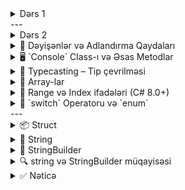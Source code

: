 <details>
<summary>Dərs 1</summary>



<details>
<summary>.NET Arxitekturası və Komponentləri</summary>


**.NET** — Microsoft tərəfindən yaradılmış, fərqli dillərdə və platformalarda proqramlaşdırma üçün vahid ekosistemdir.

> `.NET Framework` yalnız Windows üçündür  
> `.NET Core / .NET 5+` açıq mənbəli, modul əsaslı və çoxplatformalı müasirləşdirilmiş versiyadır

---

</details>

<details>
<summary>1. CLR – Common Language Runtime</summary>


`.NET` proqramlarının əsas işləmə mühərrikidir.

**Əsas funksiyaları:**
- IL (Intermediate Language) → maşın koduna çevrilmə (JIT)
- Yaddaş idarəsi (`Garbage Collector`)
- Təhlükəsizlik və istisna (exception) idarəsi
- Tip yoxlaması və çoxaxınlılıq (threads)

> `.NET Core` üçün bu komponent `CoreCLR` adlanır.

---

</details>

<details>
<summary>2. FCL – Framework Class Library</summary>


`.NET` üçün **standart siniflər toplusudur**:

- `System.IO` – fayllarla işləmə  
- `System.Net` – şəbəkə  
- `System.Linq` – verilənlər üzərində sorğular  
- `System.Threading` – paralel proqramlaşdırma  
- `System.Text.Json` – JSON işləmə

> `.NET Core`-da bu kitabxana `CoreFX` adlanır.

---

</details>

<details>
<summary>3. BCL – Base Class Library</summary>


`FCL`-in əsas hissəsidir, bazadakı sinifləri əhatə edir:

```csharp
string name = "Nadir";
List<int> nums = new List<int> { 1, 2, 3 };
DateTime now = DateTime.Now;
```

---

</details>

<details>
<summary>4. CTS – Common Type System</summary>


Bütün .NET dilləri üçün **ümumi tip sistemi** yaradır.

| C#       | VB.NET   | CTS Tipi        |
|----------|----------|-----------------|
| `int`    | `Integer`| `System.Int32`  |
| `string` | `String` | `System.String` |
| `bool`   | `Boolean`| `System.Boolean`|

---

</details>

<details>
<summary>5. CLS – Common Language Specification</summary>


Müxtəlif dillərin bir-biri ilə uyğun işləməsi üçün **qaydalar toplusudur**.  
CLS uyğun siniflər bütün .NET dillərində istifadə oluna bilər.

---

</details>

<details>
<summary>6. MSIL / CIL – Aralıq Kod</summary>


`.NET` kodu əvvəlcə **MSIL** (Microsoft Intermediate Language) və ya **CIL**-ə çevrilir.  
Sonra bu kod JIT vasitəsilə maşın koduna çevrilir və icra olunur.

---

</details>

<details>
<summary>7. JIT – Just-In-Time Compiler</summary>


**JIT kompilyatoru**, MSIL → maşın kodu çevirir, proqram icra olunanda.

> `.NET Core`-da **RyuJIT** adlı sürətli və optimallaşdırılmış versiyası istifadə olunur.

---

</details>

<details>
<summary>8. Garbage Collector (GC)</summary>


Yaddaşda istifadə olunmayan obyektləri **avtomatik təmizləyir**:

- Yaddaş sızmalarının qarşısı alınır  
- Əllə `delete` yazmağa ehtiyac yoxdur

---

</details>

<details>
<summary>9. Metadata və Reflection</summary>


`.dll` və `.exe` fayllarında **sinif və metodlar haqqında məlumat** saxlanır.

```csharp
Type t = typeof(MyClass);
MethodInfo[] methods = t.GetMethods();
```

---

</details>

<details>
<summary>10. NuGet – Paket İdarəetməsi</summary>


`.NET` üçün rəsmi **paket meneceri**:

```bash
dotnet add package Newtonsoft.Json
```

- On minlərlə açıq mənbə paketi
- Öz paketlərini yaratmaq mümkündür

---

</details>

<details>
<summary>11. .NET CLI – Komanda Sətiri Vasitəsi</summary>


```bash
dotnet new console -n HelloApp
dotnet run
```

Layihə yaratmaq, test, qurmaq və yayımlamaq üçün istifadə olunur.

---

</details>

<details>
<summary>12. SDK – Software Development Kit</summary>


`.NET SDK` tərkibinə daxildir:

- Kompilyatorlar (`Roslyn`)  
- `dotnet` CLI  
- Kitabxanalar (BCL, FCL)  
- Şablonlar və əlavə vasitələr

---

</details>

<details>
<summary>13. ASP.NET Core</summary>


Krosplatformalı və yüksək performanslı **veb çərçivə**:

- REST API-lər, Web Apps, SignalR  
- Minimal API, Blazor, Razor Pages

---

</details>

<details>
<summary>14. Entity Framework Core (EF Core)</summary>


Verilənlər bazası ilə işləmək üçün **ORM vasitəsidir**.

```csharp
var users = db.Users.Where(u => u.IsActive).ToList();
```

- SQL Server, PostgreSQL, SQLite dəstəyi  
- Migration, LINQ, AsNoTracking

---

</details>

<details>
<summary>15. RyuJIT</summary>


`.NET Core` üçün **yeni nəsil JIT kompilyatorudur**:

- SIMD və ARM dəstəyi  
- Yüksək performans  
- Ağıllı optimallaşdırma

---

</details>

<details>
<summary>Müqayisə Cədvəli</summary>


| Xüsusiyyət     | .NET Framework  | .NET Core / .NET 5+      |
|----------------|------------------|---------------------------|
| Platforma       | Yalnız Windows   | Windows, Linux, macOS     |
| Açıq mənbə      | Xeyr             | Bəli                      |
| Modulyarlıq     | Az               | Yüksək                    |
| Performans      | Orta             | Yüksək                    |
| Aktiv inkişaf   | Zəif             | Aktiv                     |

</details>

<details>
<summary>C# Top-Level Statements və Data Type-lar</summary>


---

</details>

<details>
<summary>🔹 Top-Level Statements nədir?</summary>


C# 9.0-dan başlayaraq `Main` metodu olmadan birbaşa kod yazmaq mümkündür.

Ən sadə nümunə:

```csharp
Console.WriteLine("Salam, dünya!");
```

Əvvəlki versiyalarda eyni kod belə olardı:

```csharp
class Program
{
    static void Main()
    {
        Console.WriteLine("Salam, dünya!");
    }
}
```

Bu xüsusiyyət tədris və skript əsaslı tətbiqlər üçün idealdır.

---

</details>

<details>
<summary>🔸 C# Tip Sistemi</summary>


C#-da bütün tiplər `object`-dən törəyir.

```csharp
int number = 5;
object obj = number; // boxing
```

---

</details>

<details>
<summary>🟦 Value Types (Qiymət Tipləri)</summary>


| Tip         | System Tipi        | Ölçü (byte) | Aralık (təqribi)              |
|-------------|--------------------|-------------|-------------------------------|
| `bool`      | System.Boolean     | 1           | true / false                  |
| `char`      | System.Char        | 2           | Unicode (0–65535)             |
| `byte`      | System.Byte        | 1           | 0 – 255                       |
| `sbyte`     | System.SByte       | 1           | -128 – 127                    |
| `short`     | System.Int16       | 2           | -32,768 – 32,767              |
| `ushort`    | System.UInt16      | 2           | 0 – 65,535                    |
| `int`       | System.Int32       | 4           | -2,147,483,648 – 2,147,483,647|
| `uint`      | System.UInt32      | 4           | 0 – 4,294,967,295             |
| `long`      | System.Int64       | 8           | ±9 x 10^18                    |
| `ulong`     | System.UInt64      | 8           | 0 – 18,446,744,073,709,551,615|
| `float`     | System.Single      | 4           | ±1.5 x 10^−45 – ±3.4 x 10^38  |
| `double`    | System.Double      | 8           | ±5.0 x 10^−324 – ±1.7 x 10^308|
| `decimal`   | System.Decimal     | 16          | ±1.0 x 10^−28 – ±7.9 x 10^28  |

🧠 Value type-lar `struct` olaraq təyin olunur və **stack** yaddaşda saxlanır.

---

</details>

<details>
<summary>🟪 Reference Types (İstinad Tipləri)</summary>


| Tip         | System Tipi        | Xüsusiyyətlər                      |
|-------------|--------------------|------------------------------------|
| `string`    | System.String      | Unicode simvol sırası, immutable  |
| `object`    | System.Object      | Bütün tiplərin kökü               |
| `dynamic`   | System.Object      | Runtime tip yoxlanışı              |
| `class`, `interface`, `array` və s. | - | Heap-də saxlanır və GC tərəfindən idarə olunur |

📌 Reference type-lar `new` açarı ilə yaradılır və **heap** yaddaşda yerləşir.

---

</details>

<details>
<summary>✅ Value vs Reference Types</summary>


| Xüsusiyyət     | Value Type                   | Reference Type               |
|----------------|------------------------------|------------------------------|
| Yaradılma      | `struct`                     | `class`                      |
| Yaddaş         | Stack                        | Heap                         |
| Nümunə         | `int`, `bool`, `double`      | `string`, `object`, `array`  |
| Copy davranışı | Dəyər kopyalanır             | İstinad (referans) kopyalanır|
| Silinmə        | Scope bitdikdə silinir       | Garbage Collector tərəfindən |

---

</details>

<details>
<summary>💡 Nümunələr</summary>


```csharp
// Value types
int age = 30;
float pi = 3.14f;
bool isActive = true;

// Reference types
string name = "Nadir";
object anything = 123;
int[] numbers = { 1, 2, 3 };
```

---

</details>

<details>
<summary>📌 Nəticə</summary>


C# tip sistemi güclü və təhlükəsizdir. Bütün tiplər `object`-dən törəyir və onlar stack və heap-də fərqli şəkildə idarə olunur. `Top-Level Statements` isə proqram yazmağı daha da sadələşdirir.

---

</details>

<details>
<summary>C# Tip Sistemində `object` və Tip Növlərinin Müqayisəsi</summary>


C# dilində **bütün tiplər** `object` tipindən törəyir. Bu, .NET-in **Common Type System (CTS)** modelinə əsaslanır.

Aşağıda **Value Type** və **Reference Type** tiplərinin fərqləri izah olunub.

---

</details>

<details>
<summary>🔹 Ümumi Qeyd</summary>


> ✔️ C#-da istər `int`, `float`, `bool`, istərsə də `string`, `class`, `array` kimi tiplər hamısı `System.Object` tipindən törəyir.

---

</details>

<details>
<summary>🟦 Value Type – Qiymət Tipi</summary>


- `struct` olaraq təyin olunur  
- **Stack** yaddaşında yaradılır (FILO – First In, Last Out)  
- **Müqayisə** dəyərlə aparılır (`==` ilə müqayisə eyni dəyərdirsə doğrudur)  
- **Kopyalama** zamanı dəyər surəti çıxarılır  
- `new` açarı olmadan da yaradılıb istifadə oluna bilər  
- Təmizlənməsi: scope bitdikdə **avtomatik yaddaşdan silinir**

---

</details>

<details>
<summary>🟪 Reference Type – İstinad Tipi</summary>


- `class` olaraq təyin olunur  
- **Heap** yaddaşında yaradılır  
- **Müqayisə** referens (istinad) üzərindən aparılır (obyektin ünvanı)  
- **Kopyalama** zamanı istinad ötürülür  
- `new` açarı ilə yaradılır  
- Təmizlənməsi: **Garbage Collector** tərəfindən avtomatik silinir

---

</details>

<details>
<summary>📊 Müqayisə Cədvəli</summary>


| Xüsusiyyət         | Value Type                        | Reference Type                      |
|--------------------|-----------------------------------|-------------------------------------|
| Təyinat            | `struct`                          | `class`                             |
| Yaddaş yeri        | Stack                              | Heap                                |
| Müqayisə üsulu     | By value (dəyərlə)                 | By reference (istinadla)            |
| Kopyalama üsulu    | Dəyər surəti                       | İstinad ötürülür                    |
| Yaradılma üsulu    | `new` olmadan da mümkün            | `new` ilə mütləq yaradılır          |
| Yaddaşdan silinmə  | Scope bitdikdə avtomatik           | Garbage Collector ilə avtomatik     |
| Misallar           | `int`, `bool`, `float`, `char`     | `string`, `object`, `class`, `array`|

---

</details>

<details>
<summary>💡 Nümunə</summary>


```csharp
// Value Type
int a = 5;
int b = a;   // b = 5, yeni nüsxə yaradılır

// Reference Type
string name1 = "Nadir";
string name2 = name1; // eyni obyektə istinad edirlər
```

---


</details>
</details>
---
<details>
<summary>Dərs 2</summary>



- Dəyişənlər və adlandırma qaydaları
- `Console` class-ı və metodları
- Typecasting (Tip çevrilməsi)
- Array-lar (birölçülü, çoxölçülü, jagged)
- Range və Index ifadələri
- `switch` operatoru və `enum` tipi

---

</details>

<details>
<summary>🧾 Dəyişənlər və Adlandırma Qaydaları</summary>


C# dilində dəyişənlər tipə əsaslanır və aşağıdakı prinsiplərə əsasən adlandırılır:

- Camel Case: `myVariable`, `totalSum`
- Ad aydın və mənalı olmalıdır.
- `@` simvolu ilə C# açar sözləri dəyişən kimi istifadə oluna bilər: `int @class = 5;`

**Misal:**
```csharp
string name = "Nadir";
int age = 30;
var surname = "Zamanov"; // `var` tip avtomatik təyin edilir
```

---

</details>

<details>
<summary>🖥️ `Console` Class-ı və Əsas Metodlar</summary>


| Metod | Təyinatı |
|-------|----------|
| `Write`, `WriteLine` | Mətni ekrana yazır |
| `Read`, `ReadLine`, `ReadKey` | İstifadəçidən məlumat oxuyur |
| `Clear()` | Konsolu təmizləyir |
| `Beep()` | Səs çıxarır |
| `ForegroundColor`, `BackgroundColor` | Mətnin rəngini dəyişir |

**Misal:**
```csharp
Console.WriteLine("Adınızı daxil edin:");
string ad = Console.ReadLine();
Console.ForegroundColor = ConsoleColor.Green;
Console.WriteLine($"Salam, {ad}!");
```

---

</details>

<details>
<summary>🔄 Typecasting – Tip çevrilməsi</summary>


### İki növ var:

- **Implicit (açıq olmayan)** – məlumat itkisi yoxdursa avtomatik çevrilmə
- **Explicit (açıq)** – əl ilə çevrilmə, məlumat itkisi ola bilər

**Misal:**
```csharp
int a = 100;
double b = a; // implicit

double x = 45.67;
int y = (int)x; // explicit

int num = 5;
string s = num.ToString(); // Tipi string-ə çevirmək
```

> C#-da `bool` tipinə digər tiplərdən birbaşa çevrilmə icazəli deyil.

---

</details>

<details>
<summary>🧮 Array-lar</summary>


### Birölçülü Array:
```csharp
int[] arr = {1, 2, 3, 4};
```

### Çoxölçülü Array (2D):
```csharp
int[,] matrix = {
    {1, 2},
    {3, 4}
};
```

### Jagged Array (array of arrays):
```csharp
int[][] jagged = new int[2][];
jagged[0] = new int[] {1, 2};
jagged[1] = new int[] {3, 4, 5};
```

### Faydalı metodlar:
- `Length` – elementlərin ümumi sayı
- `Rank` – ölçülərin sayı (1D: 1, 2D: 2)

---

</details>

<details>
<summary>📐 Range və Index ifadələri (C# 8.0+)</summary>


| Sintaksis | Açıqlama |
|-----------|----------|
| `arr[2..5]` | 2-ci indeksdən 4-cü indeksə qədər |
| `arr[^1]` | Sonuncu element |
| `arr[..3]` | Başdan 3 element |
| `arr[3..]` | 3-dən sona qədər |

**Misal:**
```csharp
int[] nums = {1,2,3,4,5,6};
int[] sliced = nums[2..^1];
Console.WriteLine(nums[^1]); // 6
```

---

</details>

<details>
<summary>🔀 `switch` Operatoru və `enum`</summary>


### `switch`-də istifadə olunan əsas qaydalar:

- `case`-lər unikal olmalıdır
- `break` və ya `return` ilə hər blok bitirilməlidir
- `default` istəyə bağlıdır
- `goto case` digər halda təkrar yönləndirmə edir

**Misal:**
```csharp
enum Days { Monday = 1, Tuesday, Wednesday, Thursday, Friday, Saturday, Sunday }

int.TryParse(Console.ReadLine(), out int d);
switch ((Days)d)
{
    case Days.Monday:
        Console.WriteLine("Bazar ertəsi");
        break;
    case Days.Sunday:
        Console.WriteLine("Bazar");
        break;
    default:
        Console.WriteLine("Yanlış dəyər");
        break;
}
```
</details>
</details>
---
<details>
#Dərs 3




<summary>📦 Struct</summary>


### Xüsusiyyətləri:
- `struct` - value type-dir (dəyər tipidir), yəni Stack üzərində yerləşir.
- Struct-lar `class` kimi öz field, property və metodlarına sahib ola bilər.
- Struct-lar miras ala bilməz (`inheritance`), lakin interfeysləri (`interface`) implement edə bilər.
- Struct-lar hər zaman **deep copy** əsasında köçürülür (dəyərlər köçürülür, referens deyil).

### Nümunə:
```csharp
struct Point
{
    public int x;
    public int y;
    public int[] arr;

    public Point(int x, int y)
    {
        this.x = x;
        this.y = y;
        this.arr = new int[] { 25, 5 };
    }
}
```

```csharp
Point p1 = new Point(10, 20);
Point p2 = p1;
p1.arr[0] = 999;
Console.WriteLine(p2.arr[0]); // 999 - amma array reference-dir! DİQQƏT!
```

💡 Struct-ların daxilində referens tip varsa (məsələn, array), bu zaman "deep copy" tam tətbiq olunmur.

---

</details>

<details>
<summary>🧵 String</summary>


### Xüsusiyyətləri:
- `string` C#-də `System.String` tipinə aiddir və immutable-dir (dəyişməzdir).
- Bütün dəyişikliklər yeni obyekt yaradır.
- .NET `intern pool` istifadə edir - eyni string literal-lar bir dəfə yadda saxlanılır.
- Hər dəfə string üzərində dəyişiklik etdikdə yeni obyekt yaradılır və köhnə obyektlər **Garbage Collector** tərəfindən silinməlidir. Bu, yaddaş istifadəsini artırır və performansa təsir edə bilər.

### İstifadə:
```csharp
string str1 = "Hello";
string str2 = new string("Hello".ToCharArray());
Console.WriteLine(str1 == str2);         // true
Console.WriteLine(object.ReferenceEquals(str1, str2)); // false
```

### Faydalı metodlar:
| Metod | Təsviri |
|-------|---------|
| `Length` | Uzunluq |
| `ToUpper()` / `ToLower()` | Böyük / kiçik hərflərlə çevirir |
| `IndexOf(char)` | Simvollar arasında axtarış |
| `Substring(start, length)` | Alt sətrin alınması |
| `Split(char)` | Ayrıcılara görə bölmək |
| `Replace(old, new)` | Əvəz etmə |
| `Trim()` / `TrimStart()` / `TrimEnd()` | Boşluqları təmizləmək |
| `Contains(string)` | Alt sətri yoxlamaq |
| `StartsWith()` / `EndsWith()` | Başlama və bitmə yoxlamaları |

### Nümunə:
```csharp
string word = "Hello, World!";
Console.WriteLine(word.ToUpper());         // HELLO, WORLD!
Console.WriteLine(word.Substring(0, 5));   // Hello
Console.WriteLine(word.Contains("World")); // true
```

---

</details>

<details>
<summary>🔧 StringBuilder</summary>


### Xüsusiyyətləri:
- `StringBuilder` dəyişə bilən string təqdim edir.
- Performans baxımından daha effektivdir, xüsusən çox sayda string birləşməsi zamanı.
- Yaddaşda yalnız bir obyekt saxlanıldığı üçün Garbage Collector-u yükləmir.

### İstifadə:
```csharp
using System.Text;

StringBuilder sb = new StringBuilder("Hi");
sb.Append(" there");
sb.AppendLine("!");
Console.WriteLine(sb.ToString());
```

### Əsas metodlar:
| Metod | Təsviri |
|-------|---------|
| `Append()` | Sonuna əlavə edir |
| `AppendLine()` | Yeni sətrə əlavə edir |
| `Insert(index, value)` | Müəyyən indeksə əlavə edir |
| `Remove(start, length)` | Hissəni silir |
| `Replace(old, new)` | Əvəz edir |
| `Clear()` | Təmizləyir |

### Performans müqayisəsi:
```csharp
string s = "";
for (int i = 0; i < 10000; i++)
{
    s += i.ToString(); // hər dəfə yeni string yaradılır - zəif performans
}

StringBuilder sb = new StringBuilder();
for (int i = 0; i < 10000; i++)
{
    sb.Append(i); // effektivdir
}
```

---

</details>

<details>
<summary>🔍 string və StringBuilder müqayisəsi</summary>


| Xüsusiyyət | string | StringBuilder |
|------------|--------|----------------|
| Dəyişə bilirmi? | Xeyr (immutable) | Bəli (mutable) |
| Hər dəyişiklikdə yeni obyekt yaranırmı? | Bəli | Xeyr |
| Performans (çoxlu birləşmə zamanı) | Zəif | Yüksək |
| Garbage Collector yüklənməsi | Artır | Azdır |
| Kod yazmaq rahatlığı | Sadə | Bir qədər daha uzun |

---

</details>

<details>
<summary>✅ Nəticə</summary>

| Tip | Növ | Yerləşmə | Dəyişə bilirmi? | Performans |
|-----|-----|----------|-----------------|------------|
| Struct | Value Type | Stack | Bəli | Yüngül obyektlər üçün ideal |
| string | Reference Type | Heap | Xeyr (immutable) | Kiçik əməliyyatlar üçün normal |
| StringBuilder | Reference Type | Heap | Bəli | Birləşmələr üçün daha sürətli |

---
</details>
</details>
